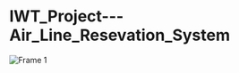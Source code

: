 # IWT_Project---Air_Line_Resevation_System
![Frame 1](https://user-images.githubusercontent.com/87405540/209427849-48b22c84-1c83-4cfc-a7a4-c2f17772938d.png)
